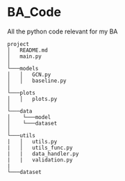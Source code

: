 # BA_Code
All the python code relevant for my BA
```
project
│   README.md
│   main.py    
│
└───models
│   │   GCN.py
│   │   baseline.py
│
└───plots
│   │   plots.py
│ 
└───data
│    └───model
│    └───dataset
│   
└───utils
|   │   utils.py
|   │   utils_func.py
|   |   data_handler.py
|   |   validation.py
|
└───dataset 
```
